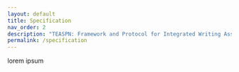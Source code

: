 ```yaml
---
layout: default
title: Specification
nav_order: 2
description: "TEASPN: Framework and Protocol for Integrated Writing Assistance Environments"
permalink: /specification
---
```


lorem ipsum
